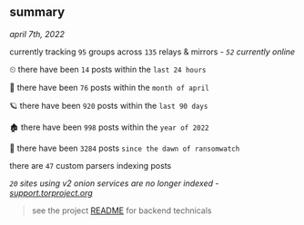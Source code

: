 
## summary
_april 7th, 2022_

currently tracking `95` groups across `135` relays & mirrors - _`52` currently online_

⏲ there have been `14` posts within the `last 24 hours`

🦈 there have been `76` posts within the `month of april`

🪐 there have been `920` posts within the `last 90 days`

🏚 there have been `998` posts within the `year of 2022`

🦕 there have been `3284` posts `since the dawn of ransomwatch`

there are `47` custom parsers indexing posts

_`20` sites using v2 onion services are no longer indexed - [support.torproject.org](https://support.torproject.org/onionservices/v2-deprecation/)_

> see the project [README](https://github.com/thetanz/ransomwatch#ransomwatch--) for backend technicals
